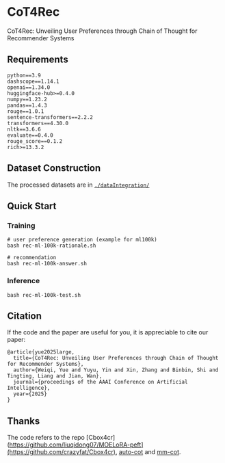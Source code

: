 # CoT4Rec

CoT4Rec: Unveiling User Preferences through Chain of Thought for Recommender Systems

## Requirements

```
python==3.9
dashscope==1.14.1
openai==1.34.0
huggingface-hub>=0.4.0
numpy==1.23.2
pandas==1.4.3
rouge==1.0.1
sentence-transformers==2.2.2
transformers==4.30.0
nltk==3.6.6
evaluate==0.4.0
rouge_score==0.1.2
rich>=13.3.2
```

## Dataset Construction

The processed datasets are in [`./dataIntegration/`](https://github.com/815382636/cot-rec/blob/main/dataIntegration/README.md)

## Quick Start

### Training

```
# user preference generation (example for ml100k)
bash rec-ml-100k-rationale.sh

# recommendation
bash rec-ml-100k-answer.sh
```

### Inference

```
bash rec-ml-100k-test.sh
```

## Citation

If the code and the paper are useful for you, it is appreciable to cite our paper:

```
@article{yue2025large,
  title={CoT4Rec: Unveiling User Preferences through Chain of Thought for Recommender Systems},
  author={Weiqi, Yue and Yuyu, Yin and Xin, Zhang and Binbin, Shi and Tingting, Liang and Jian, Wan},
  journal={proceedings of the AAAI Conference on Artificial Intelligence},
  year={2025}
}
```

## Thanks

The code refers to the repo [Cbox4cr](https://github.com/liuqidong07/MOELoRA-peft](https://github.com/crazyfat/Cbox4cr), [auto-cot](https://github.com/amazon-science/auto-cot) and [mm-cot](https://github.com/amazon-science/mm-cot).
